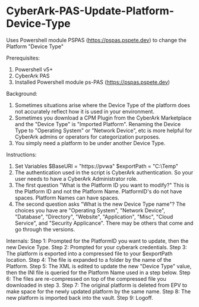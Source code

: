 # CyberArk-PAS-Update-Platform-Device-Type
Uses Powershell module PSPAS (https://pspas.pspete.dev) to change the Platform "Device Type"

Prerequisites:
1. Powershell v5+
2. CyberArk PAS
3. Installed Powershell module ps-PAS (https://pspas.pspete.dev)

Background:
1. Sometimes situations arise where the Device Type of the platform does not accurately reflect how it is used in your environment.
2. Sometimes you download a CPM Plugin from the CyberArk Marketplace and the "Device Type" is "Imported Platform".  Renaming the Device
Type to "Operating System" or "Network Device", etc is more helpful for CyberArk admins or operators for categorization purposes.
3. You simply need a platform to be under another Device Type.

Instructions:
1. Set Variables
      $BaseURI = "https://pvwa"
      $exportPath = "C:\Temp"
2. The authentication used in the script is CyberArk authentication.  So your user needs to have a CyberArk Administrator role.
3. The first question "What is the Platform ID you want to modify?"  This is the Platform ID and not the Platform Name.  PlatformID's do not have spaces.  Platform Names can have spaces.
4. The second question asks "What is the new Device Type name"?  The choices you have are "Operating System", "Network Device", "Database", "Directory", "Website", "Application", "Misc", "Cloud Service", and "Security Applicance".  There may be others that come and go through the versions.

Internals:
Step 1:  Prompted for the PlatformID you want to update, then the new Device Type.
Step 2:  Prompted for your cyberark credentials.
Step 3:  The platform is exported into a compressed file to your $exportPath location.
Step 4:  The file is expanded to a folder by the name of the Platform.
Step 5:  The XML is edited to update the new "Device Type" value, then the INI file is queried for the Platform Name used in a step below.
Step 6:  The files are re-compressed on top of the compressed file you downloaded in step 3.
Step 7:  The original platform is deleted from EPV to make space for the newly updated platform by the same name.
Step 8:  The new platform is imported back into the vault.
Step 9:  Logoff.
